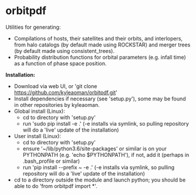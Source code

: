# orbitpdf

Utilities for generating:
 - Compilations of hosts, their satellites and their orbits, and interlopers, from halo catalogs (by default made using ROCKSTAR) and merger trees (by default made using consistent_trees).
 - Probability distribution functions for orbital parameters (e.g. infall time) as a function of phase space position.

**Installation:**
 - Download via web UI, or 'git clone https://github.com/kyleaoman/orbitpdf.git'
 - Install dependencies if necessary (see 'setup.py'), some may be found in other repositories by kyleaoman.
 - Global install (Linux): 
   - cd to directory with 'setup.py'
   - run 'sudo pip install -e .' (-e installs via symlink, so pulling repository will do a 'live' update of the installation)
 - User install (Linux):
   - cd to directory with 'setup.py'
   - ensure '~/lib/python3.6/site-packages' or similar is on your PYTHONPATH (e.g. 'echo $PYTHONPATH'), if not, add it (perhaps in .bash_profile or similar)
   - run 'pip install --prefix ~ -e .' (-e installs via symlink, so pulling repository will do a 'live' update of the installation)
 - cd to a directory outside the module and launch python; you should be able to do 'from orbitpdf import *'.
